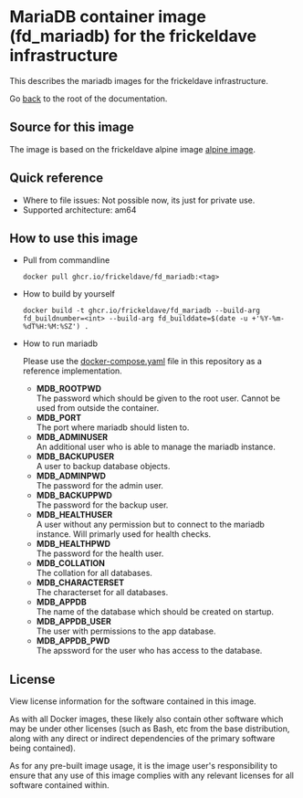 # MariaDB container image (fd_mariadb) for the frickeldave infrastructure

This describes the mariadb images for the frickeldave infrastructure. 

Go [back](./../README.md) to the root of the documentation. 

## Source for this image

The image is based on the frickeldave alpine image [alpine image](./../alpine/README.md).

## Quick reference

- Where to file issues: Not possible now, its just for private use. 
- Supported architecture: am64

## How to use this image

- Pull from commandline

  ``` docker pull ghcr.io/frickeldave/fd_mariadb:<tag> ```

- How to build by yourself

  ``` docker build -t ghcr.io/frickeldave/fd_mariadb --build-arg fd_buildnumber=<int> --build-arg fd_builddate=$(date -u +'%Y-%m-%dT%H:%M:%SZ') . ```

- How to run mariadb

  Please use the [docker-compose.yaml](./docker-compose.yaml) file in this repository as a reference implementation. 

  - **MDB_ROOTPWD**  
    The password which should be given to the root user. Cannot be used from outside the container.
  - **MDB_PORT**   
    The port where mariadb should listen to.
  - **MDB_ADMINUSER**    
    An additional user who is able to manage the mariadb instance.
  - **MDB_BACKUPUSER**  
    A user to backup database objects.
  - **MDB_ADMINPWD**  
    The password for the admin user.
  - **MDB_BACKUPPWD**  
    The password for the backup user.
  - **MDB_HEALTHUSER**  
    A user without any permission but to connect to the mariadb instance. Will primarly used for health checks.
  - **MDB_HEALTHPWD**  
    The password for the health user.
  - **MDB_COLLATION**  
    The collation for all databases.
  - **MDB_CHARACTERSET**  
    The characterset for all databases.
  - **MDB_APPDB**  
    The name of the database which should be created on startup.
  - **MDB_APPDB_USER**  
    The user with permissions to the app database.
  - **MDB_APPDB_PWD**  
    The apssword for the user who has access to the database.

## License

View license information for the software contained in this image.

As with all Docker images, these likely also contain other software which may be under other licenses (such as Bash, etc from the base distribution, along with any direct or indirect dependencies of the primary software being contained).

As for any pre-built image usage, it is the image user's responsibility to ensure that any use of this image complies with any relevant licenses for all software contained within.